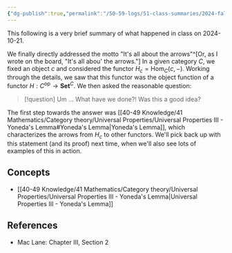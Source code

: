 ```yaml
---
{"dg-publish":true,"permalink":"/50-59-logs/51-class-summaries/2024-fall/math-561/2024-10/2024-10-21/","updated":"2024-10-21T19:32:31-07:00"}
---
```


This following is a very brief summary of what happened in class on 2024-10-21.

We finally directly addressed the motto "It's all about the arrows"^[Or, as I wrote on the board, "It's all abou' the arrows."] In a given category $C$, we fixed an object $c$ and considered the functor $H_c = \operatorname{Hom}_C(c,-)$. Working through the details, we saw that this functor was the object function of a functor $H:C^{\text{op}}\to \textbf{Set}^C$. We then asked the reasonable question:

> [!question] Um ...
> What have we done?! Was this a good idea?

The first step towards the answer was [[40-49 Knowledge/41 Mathematics/Category theory/Universal Properties/Universal Properties III - Yoneda's Lemma#Yoneda's Lemma\|Yoneda's Lemma]], which characterizes the arrows from $H_c$ to other functors. We'll pick back up with this statement (and its proof) next time, when we'll also see lots of examples of this in action.
## Concepts

- [[40-49 Knowledge/41 Mathematics/Category theory/Universal Properties/Universal Properties III - Yoneda's Lemma\|Universal Properties III - Yoneda's Lemma]]

## References

- Mac Lane: Chapter III, Section 2